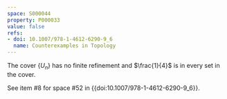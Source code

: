 ```yaml
---
space: S000044
property: P000033
value: false
refs:
- doi: 10.1007/978-1-4612-6290-9_6
  name: Counterexamples in Topology
---
```


The cover $\{U_n\}$ has no finite refinement and $\frac{1}{4}$ is in every set in the cover.

See item #8 for space #52 in {{doi:10.1007/978-1-4612-6290-9_6}}.
